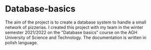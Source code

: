 # Database-basics
The aim of the project is to create a database system to handle a small network of pizzerias. I created this project with my team in the winter semester 2021/2022 on the "Database basics" course on the AGH University of Science and Technology. The documentation is written in polish language.
